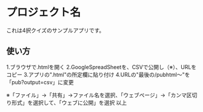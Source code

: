 # プロジェクト名
これは4択クイズのサンプルアプリです。

## 使い方
1.ブラウザで.htmlを開く
2.GoogleSpreadSheetを、CSVで公開し（※）、URLをコピー
3.アプリの".html"の所定欄に貼り付け
4.URLの"最後の/pubhtml～"を「pub?output=csv」に変更

※「ファイル」→「共有」→ファイル名を選択、「ウェブページ」→「カンマ区切り形式」を選択して、「ウェブに公開」を選択</li>
以上	
